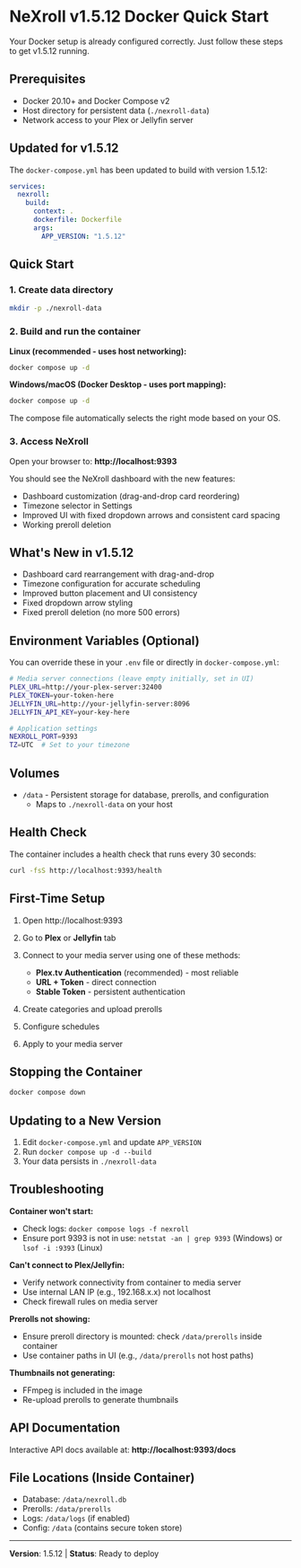 # NeXroll v1.5.12 Docker Quick Start

Your Docker setup is already configured correctly. Just follow these steps to get v1.5.12 running.

## Prerequisites

- Docker 20.10+ and Docker Compose v2
- Host directory for persistent data (`./nexroll-data`)
- Network access to your Plex or Jellyfin server

## Updated for v1.5.12

The `docker-compose.yml` has been updated to build with version 1.5.12:

```yaml
services:
  nexroll:
    build:
      context: .
      dockerfile: Dockerfile
      args:
        APP_VERSION: "1.5.12"
```

## Quick Start

### 1. Create data directory
```bash
mkdir -p ./nexroll-data
```

### 2. Build and run the container

**Linux (recommended - uses host networking):**
```bash
docker compose up -d
```

**Windows/macOS (Docker Desktop - uses port mapping):**
```bash
docker compose up -d
```

The compose file automatically selects the right mode based on your OS.

### 3. Access NeXroll

Open your browser to: **http://localhost:9393**

You should see the NeXroll dashboard with the new features:
- Dashboard customization (drag-and-drop card reordering)
- Timezone selector in Settings
- Improved UI with fixed dropdown arrows and consistent card spacing
- Working preroll deletion

## What's New in v1.5.12

- Dashboard card rearrangement with drag-and-drop
- Timezone configuration for accurate scheduling
- Improved button placement and UI consistency
- Fixed dropdown arrow styling
- Fixed preroll deletion (no more 500 errors)

## Environment Variables (Optional)

You can override these in your `.env` file or directly in `docker-compose.yml`:

```bash
# Media server connections (leave empty initially, set in UI)
PLEX_URL=http://your-plex-server:32400
PLEX_TOKEN=your-token-here
JELLYFIN_URL=http://your-jellyfin-server:8096
JELLYFIN_API_KEY=your-key-here

# Application settings
NEXROLL_PORT=9393
TZ=UTC  # Set to your timezone
```

## Volumes

- `/data` - Persistent storage for database, prerolls, and configuration
  - Maps to `./nexroll-data` on your host

## Health Check

The container includes a health check that runs every 30 seconds:
```bash
curl -fsS http://localhost:9393/health
```

## First-Time Setup

1. Open http://localhost:9393
2. Go to **Plex** or **Jellyfin** tab
3. Connect to your media server using one of these methods:
   - **Plex.tv Authentication** (recommended) - most reliable
   - **URL + Token** - direct connection
   - **Stable Token** - persistent authentication

4. Create categories and upload prerolls
5. Configure schedules
6. Apply to your media server

## Stopping the Container

```bash
docker compose down
```

## Updating to a New Version

1. Edit `docker-compose.yml` and update `APP_VERSION`
2. Run `docker compose up -d --build`
3. Your data persists in `./nexroll-data`

## Troubleshooting

**Container won't start:**
- Check logs: `docker compose logs -f nexroll`
- Ensure port 9393 is not in use: `netstat -an | grep 9393` (Windows) or `lsof -i :9393` (Linux)

**Can't connect to Plex/Jellyfin:**
- Verify network connectivity from container to media server
- Use internal LAN IP (e.g., 192.168.x.x) not localhost
- Check firewall rules on media server

**Prerolls not showing:**
- Ensure preroll directory is mounted: check `/data/prerolls` inside container
- Use container paths in UI (e.g., `/data/prerolls` not host paths)

**Thumbnails not generating:**
- FFmpeg is included in the image
- Re-upload prerolls to generate thumbnails

## API Documentation

Interactive API docs available at: **http://localhost:9393/docs**

## File Locations (Inside Container)

- Database: `/data/nexroll.db`
- Prerolls: `/data/prerolls`
- Logs: `/data/logs` (if enabled)
- Config: `/data` (contains secure token store)

---

**Version**: 1.5.12 | **Status**: Ready to deploy
